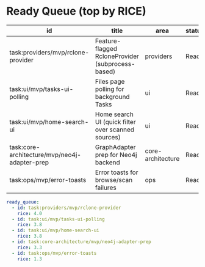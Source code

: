 # Ready Queue (top by RICE)

id | title | area | status | RICE | estimate | tags
---|---|---|---|---:|---|---
task:providers/mvp/rclone-provider | Feature-flagged RcloneProvider (subprocess-based) | providers | Ready | 4.0 | 2–3d | [rclone, browse, scan]
task:ui/mvp/tasks-ui-polling | Files page polling for background Tasks | ui | Ready | 3.8 | 0.5–1d | [ui, tasks]
task:ui/mvp/home-search-ui | Home search UI (quick filter over scanned sources) | ui | Ready | 3.8 | 0.5–1d | [ui, home, search]
task:core-architecture/mvp/neo4j-adapter-prep | GraphAdapter prep for Neo4j backend | core-architecture | Ready | 3.3 | 0.5–1d | [graph, neo4j]
task:ops/mvp/error-toasts | Error toasts for browse/scan failures | ops | Ready | 1.3 | 0.25–0.5d | [ux, errors]

```yaml
ready_queue:
  - id: task:providers/mvp/rclone-provider
    rice: 4.0
  - id: task:ui/mvp/tasks-ui-polling
    rice: 3.8
  - id: task:ui/mvp/home-search-ui
    rice: 3.8
  - id: task:core-architecture/mvp/neo4j-adapter-prep
    rice: 3.3
  - id: task:ops/mvp/error-toasts
    rice: 1.3
```
